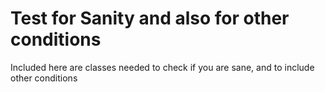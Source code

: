 # Test for Sanity and also for other conditions

Included here are classes needed to check if you are sane, and to include other conditions
